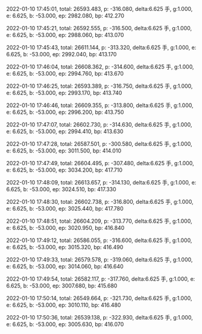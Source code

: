 2022-01-10 17:45:01, total: 26593.483, p: -316.080, delta:6.625 手, g:1.000, e: 6.625, b: -53.000, ep: 2982.080, bp: 412.270

2022-01-10 17:45:21, total: 26592.555, p: -316.500, delta:6.625 手, g:1.000, e: 6.625, b: -53.000, ep: 2988.060, bp: 413.070

2022-01-10 17:45:43, total: 26611.144, p: -313.320, delta:6.625 手, g:1.000, e: 6.625, b: -53.000, ep: 2992.040, bp: 413.170

2022-01-10 17:46:04, total: 26608.362, p: -314.600, delta:6.625 手, g:1.000, e: 6.625, b: -53.000, ep: 2994.760, bp: 413.670

2022-01-10 17:46:25, total: 26593.389, p: -316.750, delta:6.625 手, g:1.000, e: 6.625, b: -53.000, ep: 2993.170, bp: 413.740

2022-01-10 17:46:46, total: 26609.355, p: -313.800, delta:6.625 手, g:1.000, e: 6.625, b: -53.000, ep: 2996.200, bp: 413.750

2022-01-10 17:47:07, total: 26602.730, p: -314.630, delta:6.625 手, g:1.000, e: 6.625, b: -53.000, ep: 2994.410, bp: 413.630

2022-01-10 17:47:28, total: 26587.501, p: -300.580, delta:6.625 手, g:1.000, e: 6.625, b: -53.000, ep: 3011.500, bp: 414.010

2022-01-10 17:47:49, total: 26604.495, p: -307.480, delta:6.625 手, g:1.000, e: 6.625, b: -53.000, ep: 3034.200, bp: 417.710

2022-01-10 17:48:09, total: 26613.657, p: -314.130, delta:6.625 手, g:1.000, e: 6.625, b: -53.000, ep: 3024.510, bp: 417.330

2022-01-10 17:48:30, total: 26602.738, p: -316.800, delta:6.625 手, g:1.000, e: 6.625, b: -53.000, ep: 3025.440, bp: 417.780

2022-01-10 17:48:51, total: 26604.209, p: -313.770, delta:6.625 手, g:1.000, e: 6.625, b: -53.000, ep: 3020.950, bp: 416.840

2022-01-10 17:49:12, total: 26586.055, p: -316.600, delta:6.625 手, g:1.000, e: 6.625, b: -53.000, ep: 3015.320, bp: 416.490

2022-01-10 17:49:33, total: 26579.578, p: -319.060, delta:6.625 手, g:1.000, e: 6.625, b: -53.000, ep: 3014.060, bp: 416.640

2022-01-10 17:49:54, total: 26582.117, p: -317.760, delta:6.625 手, g:1.000, e: 6.625, b: -53.000, ep: 3007.680, bp: 415.680

2022-01-10 17:50:14, total: 26549.664, p: -321.730, delta:6.625 手, g:1.000, e: 6.625, b: -53.000, ep: 3010.110, bp: 416.480

2022-01-10 17:50:36, total: 26539.138, p: -322.930, delta:6.625 手, g:1.000, e: 6.625, b: -53.000, ep: 3005.630, bp: 416.070